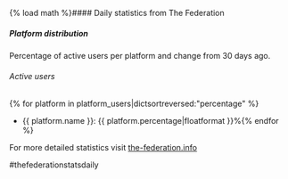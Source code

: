 {% load math %}#### Daily statistics from The Federation

##### Platform distribution

Percentage of active users per platform and change from 30 days ago.

###### Active users

{% for platform in platform_users|dictsortreversed:"percentage" %}
* {{ platform.name }}: {{ platform.percentage|floatformat }}%{% endfor %}

For more detailed statistics visit [the-federation.info](https://the-federation.info)

#thefederationstatsdaily
